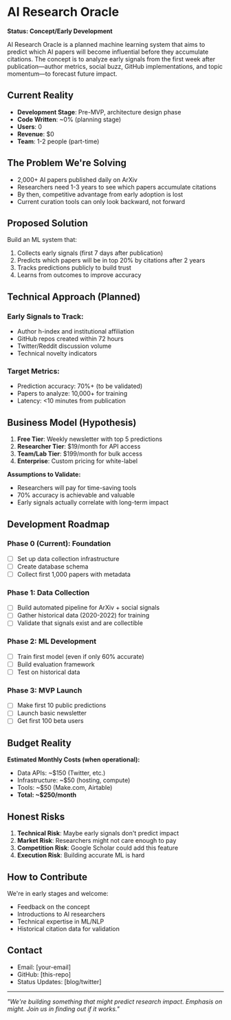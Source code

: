 # AI Research Oracle

**Status: Concept/Early Development**

AI Research Oracle is a planned machine learning system that aims to predict which AI papers will become influential before they accumulate citations. The concept is to analyze early signals from the first week after publication—author metrics, social buzz, GitHub implementations, and topic momentum—to forecast future impact.

## Current Reality

- **Development Stage**: Pre-MVP, architecture design phase
- **Code Written**: ~0% (planning stage)
- **Users**: 0
- **Revenue**: $0
- **Team**: 1-2 people (part-time)

## The Problem We're Solving

- 2,000+ AI papers published daily on ArXiv
- Researchers need 1-3 years to see which papers accumulate citations
- By then, competitive advantage from early adoption is lost
- Current curation tools can only look backward, not forward

## Proposed Solution

Build an ML system that:
1. Collects early signals (first 7 days after publication)
2. Predicts which papers will be in top 20% by citations after 2 years
3. Tracks predictions publicly to build trust
4. Learns from outcomes to improve accuracy

## Technical Approach (Planned)

### Early Signals to Track:
- Author h-index and institutional affiliation
- GitHub repos created within 72 hours
- Twitter/Reddit discussion volume
- Technical novelty indicators

### Target Metrics:
- Prediction accuracy: 70%+ (to be validated)
- Papers to analyze: 10,000+ for training
- Latency: <10 minutes from publication

## Business Model (Hypothesis)

1. **Free Tier**: Weekly newsletter with top 5 predictions
2. **Researcher Tier**: $19/month for API access
3. **Team/Lab Tier**: $199/month for bulk access
4. **Enterprise**: Custom pricing for white-label

**Assumptions to Validate:**
- Researchers will pay for time-saving tools
- 70% accuracy is achievable and valuable
- Early signals actually correlate with long-term impact

## Development Roadmap

### Phase 0 (Current): Foundation
- [ ] Set up data collection infrastructure
- [ ] Create database schema
- [ ] Collect first 1,000 papers with metadata

### Phase 1: Data Collection
- [ ] Build automated pipeline for ArXiv + social signals
- [ ] Gather historical data (2020-2022) for training
- [ ] Validate that signals exist and are collectible

### Phase 2: ML Development
- [ ] Train first model (even if only 60% accurate)
- [ ] Build evaluation framework
- [ ] Test on historical data

### Phase 3: MVP Launch
- [ ] Make first 10 public predictions
- [ ] Launch basic newsletter
- [ ] Get first 100 beta users

## Budget Reality

**Estimated Monthly Costs (when operational):**
- Data APIs: ~$150 (Twitter, etc.)
- Infrastructure: ~$50 (hosting, compute)
- Tools: ~$50 (Make.com, Airtable)
- **Total: ~$250/month**

## Honest Risks

1. **Technical Risk**: Maybe early signals don't predict impact
2. **Market Risk**: Researchers might not care enough to pay
3. **Competition Risk**: Google Scholar could add this feature
4. **Execution Risk**: Building accurate ML is hard

## How to Contribute

We're in early stages and welcome:
- Feedback on the concept
- Introductions to AI researchers
- Technical expertise in ML/NLP
- Historical citation data for validation

## Contact

- Email: [your-email]
- GitHub: [this-repo]
- Status Updates: [blog/twitter]

---

*"We're building something that might predict research impact. Emphasis on might. Join us in finding out if it works."*